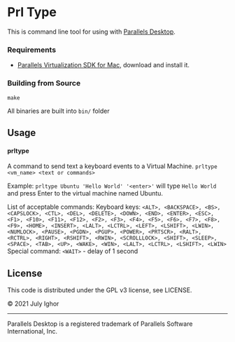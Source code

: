 # Prl Type

This is command line tool for using with [Parallels Desktop](http://www.parallels.com/products/desktop/). 

### Requirements

* [Parallels Virtualization SDK for Mac](https://www.parallels.com/download/pvsdk/), download and install it.

### Building from Source

```
make
```
All binaries are built into ```bin/``` folder

## Usage

#### prltype

A command to send text a keyboard events to a Virtual Machine.
```prltype <vm_name> <text or commands>```

Example:
```prltype Ubuntu 'Hello World' '<enter>'``` will type ```Hello World``` and press Enter to the virtual machine named Ubuntu.

List of acceptable commands:
Keyboard keys: ```<ALT>, <BACKSPACE>, <BS>, <CAPSLOCK>, <CTL>, <DEL>, <DELETE>, <DOWN>, <END>, <ENTER>, <ESC>, <F1>, <F10>, <F11>, <F12>, <F2>, <F3>, <F4>, <F5>, <F6>, <F7>, <F8>, <F9>, <HOME>, <INSERT>, <LALT>, <LCTRL>, <LEFT>, <LSHIFT>, <LWIN>, <NUMLOCK>, <PAUSE>, <PGDN>, <PGUP>, <POWER>, <PRTSCR>, <RALT>, <RCTRL>, <RIGHT>, <RSHIFT>, <RWIN>, <SCROLLLOCK>, <SHIFT>, <SLEEP>, <SPACE>, <TAB>, <UP>, <WAKE>, <WIN>, <LALT>, <LCTRL>, <LSHIFT>, <LWIN>```
Special command: ```<WAIT>``` - delay of 1 second

## License

This code is distributed under the GPL v3 license, see LICENSE.

© 2021 July Ighor

---

Parallels Desktop is a registered trademark of Parallels Software International, Inc.

